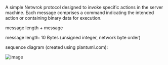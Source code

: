 A simple Netwrok protocol designed to invoke specific actions in the server machine. Each message comprises a command indicating the intended action or containing binary data for execution.


message length + message

message length: 10 Bytes (unsigned integer, network byte order)

sequence diagram (created using plantuml.com):

![image](https://github.com/SapnuPuas1018/2.7/assets/145786944/d13ed525-adcd-43b5-95a9-34558dd43698)
